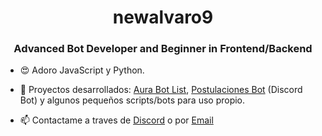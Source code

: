 <h1 align="center">newalvaro9</h1>
<h3 align="center">Advanced Bot Developer and Beginner in Frontend/Backend</h3>

- 😍 Adoro JavaScript y Python.

- 🎈 Proyectos desarrollados: [Aura Bot List](https://auralist.ml), [Postulaciones Bot](https://discord.gg/28eRkP7Gsj) (Discord Bot)  y algunos pequeños scripts/bots para uso propio.

- 📫 Contactame a traves de [Discord](https://discordapp.com/users/709131461374246932/ 'Go to newalvaro9 discord profile') o por [Email](mailto:vfxalv@gmail.com 'vfxalv@gmail.com')
